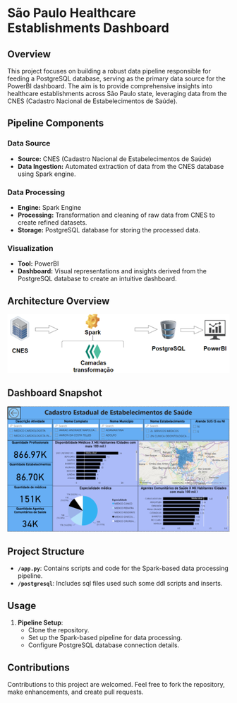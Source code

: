 # São Paulo Healthcare Establishments Dashboard

## Overview

This project focuses on building a robust data pipeline responsible for feeding a PostgreSQL database, serving as the primary data source for the PowerBI dashboard. The aim is to provide comprehensive insights into healthcare establishments across São Paulo state, leveraging data from the CNES (Cadastro Nacional de Estabelecimentos de Saúde).

## Pipeline Components

### Data Source
- **Source:** CNES (Cadastro Nacional de Estabelecimentos de Saúde)
- **Data Ingestion:** Automated extraction of data from the CNES database using Spark engine.

### Data Processing
- **Engine:** Spark Engine
- **Processing:** Transformation and cleaning of raw data from CNES to create refined datasets.
- **Storage:** PostgreSQL database for storing the processed data.

### Visualization
- **Tool:** PowerBI
- **Dashboard:** Visual representations and insights derived from the PostgreSQL database to create an intuitive dashboard.

## Architecture Overview

![Architecture](assets/architecture.png)

## Dashboard Snapshot

![Dashboard](assets/dashboard.png)

## Project Structure

- **`/app.py`**: Contains scripts and code for the Spark-based data processing pipeline.
- **`/postgresql`**: Includes sql files used such some ddl scripts and inserts.

## Usage

1. **Pipeline Setup**:
   - Clone the repository.
   - Set up the Spark-based pipeline for data processing.
   - Configure PostgreSQL database connection details.

## Contributions
Contributions to this project are welcomed. Feel free to fork the repository, make enhancements, and create pull requests.
